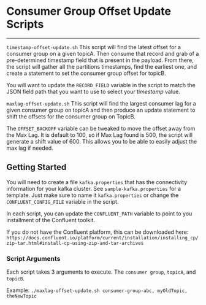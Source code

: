 # Consumer Group Offset Update Scripts
---

`timestamp-offset-update.sh`
This script will find the latest offset for a consumer group on a given topicA.  Then consume that record and grab of a pre-determined timestamp field that is present in the payload.
From there, the script will gather all the partitions timestamps, find the earliest one, and create a statement to set the consumer group offset for topicB.

You will want to update the `RECORD_FIELD` variable in the script to match the JSON field path that you want to use to select your *timestamp* value.


`maxlag-offset-update.sh`
This script will find the largest consumer lag for a given consumer group on topicA and then produce an update statement to shift the offsets for the consumer group on TopicB.

The `OFFSET_BACKOFF` variable can be tweaked to move the offset away from the Max Lag.  It is default to 100, so if Max Lag found is 500, the script will generate a shift value of 600.  This allows you to be able to easily adjust the max lag if needed.


## Getting Started
You will need to create a file `kafka.properties` that has the connectivity information for your kafka cluster.  See `sample-kafka.properties` for a template.  Just make sure to name it `kafka.properties` or change the `CONFLUENT_CONFIG_FILE` variable in the script.

In each script, you can update the `CONFLUENT_PATH` variable to point to you installment of the Confluent toolkit.

If you do not have the Confluent platform, this can be downloaded here:
`https://docs.confluent.io/platform/current/installation/installing_cp/zip-tar.html#install-cp-using-zip-and-tar-archives`

### Script Arguments
Each script takes 3 arguments to execute.  The `consumer group`, `topicA`, and `topicB`.

Example:
`./maxlag-offset-update.sh consumer-group-abc, myOldTopic, theNewTopic`






